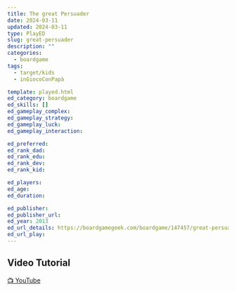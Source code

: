 ```yaml
---
title: The great Persuader
date: 2024-03-11
updated: 2024-03-11
type: PlayED
slug: great-persuader
description: ""
categories:
  - boardgame
tags:
  - target/kids
  - inGiocoConPapà

template: played.html
ed_category: boardgame
ed_skills: []
ed_gameplay_complex: 
ed_gameplay_strategy: 
ed_gameplay_luck: 
ed_gameplay_interaction: 

ed_preferred: 
ed_rank_dad: 
ed_rank_edu: 
ed_rank_dev: 
ed_rank_kid: 

ed_players: 
ed_age: 
ed_duration: 

ed_publisher: 
ed_publisher_url: 
ed_year: 2013
ed_url_details: https://boardgamegeek.com/boardgame/147457/great-persuader
ed_url_play: 
---
```


## Video Tutorial

[📺 YouTube]()
